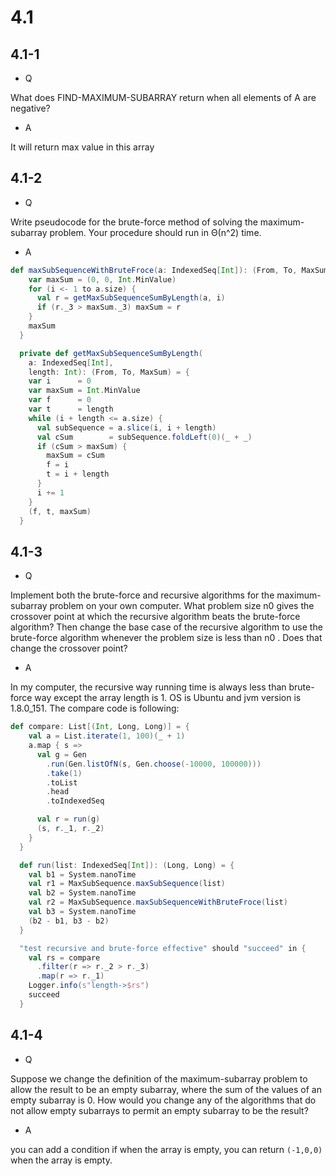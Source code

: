 # 4.1

## 4.1-1

*  Q

What does FIND-MAXIMUM-SUBARRAY return when all elements of A are negative?

*  A

It will return max value in this array

## 4.1-2

*  Q

Write pseudocode for the brute-force method of solving the maximum-subarray problem. Your procedure should run in Θ(n^2) time.

*  A

```Scala
def maxSubSequenceWithBruteFroce(a: IndexedSeq[Int]): (From, To, MaxSum) = {
    var maxSum = (0, 0, Int.MinValue)
    for (i <- 1 to a.size) {
      val r = getMaxSubSequenceSumByLength(a, i)
      if (r._3 > maxSum._3) maxSum = r
    }
    maxSum
  }

  private def getMaxSubSequenceSumByLength(
    a: IndexedSeq[Int],
    length: Int): (From, To, MaxSum) = {
    var i      = 0
    var maxSum = Int.MinValue
    var f      = 0
    var t      = length
    while (i + length <= a.size) {
      val subSequence = a.slice(i, i + length)
      val cSum        = subSequence.foldLeft(0)(_ + _)
      if (cSum > maxSum) {
        maxSum = cSum
        f = i
        t = i + length
      }
      i += 1
    }
    (f, t, maxSum)
  }
```

## 4.1-3

*  Q

Implement both the brute-force and recursive algorithms for the maximum-subarray problem on your own computer. What problem size n0 gives the crossover point at which the recursive algorithm beats the brute-force algorithm? Then change the base case of the recursive algorithm to use the brute-force algorithm whenever the problem size is less than n0 . Does that change the crossover point?

*  A

In my computer, the recursive way running time is always less than brute-force way except the array length is 1. OS is Ubuntu and jvm version is 1.8.0_151. The compare code is following:
```Scala
def compare: List[(Int, Long, Long)] = {
    val a = List.iterate(1, 100)(_ + 1)
    a.map { s =>
      val g = Gen
        .run(Gen.listOfN(s, Gen.choose(-10000, 100000)))
        .take(1)
        .toList
        .head
        .toIndexedSeq

      val r = run(g)
      (s, r._1, r._2)
    }
  }

  def run(list: IndexedSeq[Int]): (Long, Long) = {
    val b1 = System.nanoTime
    val r1 = MaxSubSequence.maxSubSequence(list)
    val b2 = System.nanoTime
    val r2 = MaxSubSequence.maxSubSequenceWithBruteFroce(list)
    val b3 = System.nanoTime
    (b2 - b1, b3 - b2)
  }

  "test recursive and brute-force effective" should "succeed" in {
    val rs = compare
      .filter(r => r._2 > r._3)
      .map(r => r._1)
    Logger.info(s"length->$rs")
    succeed
  }
```

## 4.1-4

*  Q

Suppose we change the definition of the maximum-subarray problem to allow the result to be an empty subarray, where the sum of the values of an empty subarray is 0. How would you change any of the algorithms that do not allow empty subarrays to permit an empty subarray to be the result?

*  A

you can add a condition if when the array is empty, you can return `(-1,0,0)` when the array is empty.
